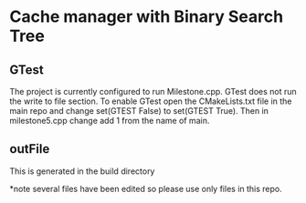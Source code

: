 # Cache manager with Binary Search Tree
## GTest
The project is currently configured to run Milestone.cpp. GTest does not run the write to file section. To enable GTest open the CMakeLists.txt file in the main repo and change set(GTEST False) to set(GTEST True). Then in milestone5.cpp change add 1 from the name of main.

## outFile 
This is generated in the build directory

*note several files have been edited so please use only files in this repo.
